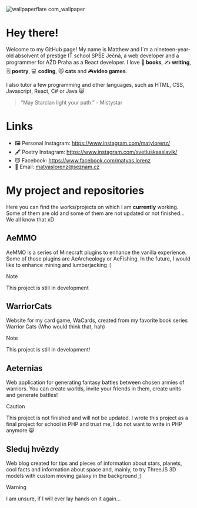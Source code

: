 
![wallpaperflare com_wallpaper](https://github.com/MLorenz04/MLorenz04/assets/83949689/a5b51cb9-719d-4bd5-96ef-bec7d0d95b2f)


# Hey there! 
Welcome to my GitHub page! My name is Matthew and I´m a nineteen-year-old absolvent of prestige IT school SPŠE Ječná, a web developer and a programmer for AŽD Praha as a React developer. I love 📘 **books**, ✍️ **writing**, 🗒️ **poetry**, 💻 **coding**, :cat: **cats** and 🎮**video games**. 

I also tutor a few programming and other languages, such as HTML, CSS, Javascript, React, C# or Java 😸

> “May Starclan light your path.” - Mistystar

# Links

- 🖼️ Personal Instagram: https://www.instagram.com/matylorenz/
- 🖋️ Poetry Instagram: https://www.instagram.com/svetluskaaslavik/
- 😼 Facebook: https://www.facebook.com/matyas.lorenz
- 📧 Email: matyaslorenz@seznam.cz

# My project and repositories
Here you can find the works/projects on which I am **currently** working. Some of them are old and some of them are not updated or not finished... We all know that xD

## AeMMO
AeMMO is a series of Minecraft plugins to enhance the vanilla experience. Some of those plugins are AeArcheology or AeFishing. In the future, I would like to enhance mining and lumberjacking :)

> [!NOTE]
> This project is still in development


## WarriorCats
 Website for my card game, WaCards, created from my favorite book series Warrior Cats (Who would think that, hah)
 
> [!NOTE]
> This project is still in development!

 
## Aeternias
Web application for generating fantasy battles between chosen armies of warriors. You can create worlds, invite your friends in them, create units and generate battles!

> [!CAUTION]
> This project is not finished and will not be updated. I wrote this project as a final project for school in PHP and trust me, I do not want to write in PHP anymore 😸

## Sleduj hvězdy
Web blog created for tips and pieces of information about stars, planets, cool facts and information about space and, mainly, to try ThreeJS 3D models with custom moving galaxy in the background ;)

> [!WARNING]
> I am unsure, if I will ever lay hands on it again...
